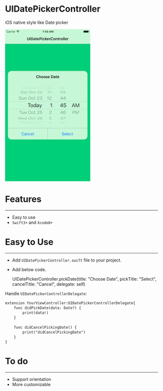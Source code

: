 # UIDatePickerController
iOS native style like Date picker

[![UIDatePickerController](https://github.com/ZaidPathan/UIDatePickerController/blob/master/demo.png)](https://github.com/ZaidPathan/UIDatePickerController)

# Features
___
- Easy to use
- `Swift3+` and `Xcode8+`


# Easy to Use
___

- Add `UIDatePickerController.swift` file to your project.
- Add below code.
    
    UIDatePickerController.pickDate(title: "Choose Date", pickTitle: "Select", cancelTitle: "Cancel", delegate: self)

Handle `UIDatePickerControllerDelegate`:

    extension YourViewController:UIDatePickerControllerDelegate{
        func didPickDate(data: Date?) {
            print(data!)
        }
    
        func didCancelPickingDate() {
            print("didCancelPickingDate")
        }
    }


# To do
___
- Support orientation
- More customizable
